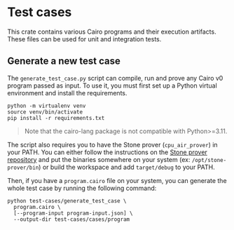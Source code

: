 # Test cases

This crate contains various Cairo programs and their execution artifacts.
These files can be used for unit and integration tests.

## Generate a new test case

The `generate_test_case.py` script can compile, run and prove any Cairo v0 program passed as input.
To use it, you must first set up a Python virtual environment and install the requirements.

```shell
python -m virtualenv venv
source venv/bin/activate
pip install -r requirements.txt
```

> Note that the cairo-lang package is not compatible with Python>=3.11.

The script also requires you to have the Stone prover (`cpu_air_prover`) in your PATH.
You can either follow the instructions on the [Stone prover repository](https://github.com/starkware-libs/stone-prover)
and put the binaries somewhere on your system (ex: `/opt/stone-prover/bin`)
or build the workspace and add `target/debug` to your PATH.

Then, if you have a `program.cairo` file on your system, you can generate the whole test case by running the following command:
```shell
python test-cases/generate_test_case \
  program.cairo \
  [--program-input program-input.json] \
  --output-dir test-cases/cases/program
```
